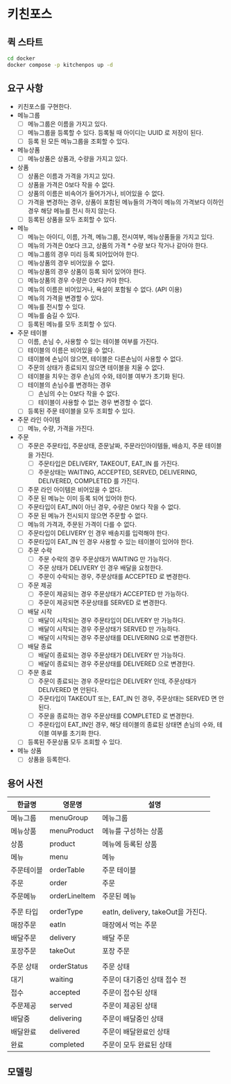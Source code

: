 # 키친포스

## 퀵 스타트

```sh
cd docker
docker compose -p kitchenpos up -d
```

## 요구 사항

- 키친포스를 구현한다.
- 메뉴그룹
    - [ ] 메뉴그룹은 이름을 가지고 있다.
    - [ ] 메뉴그룹을 등록할 수 있다. 등록될 때 아이디는 UUID 로 저장이 된다.
    - [ ] 등록 된 모든 메뉴그룹을 조회할 수 있다.
- 메뉴상품
    - [ ] 메뉴상품은 상품과, 수량을 가지고 있다.
- 상품
    - [ ] 상품은 이름과 가격을 가지고 있다.
    - [ ] 상품을 가격은 0보다 작을 수 없다.
    - [ ] 상품의 이름은 비속어가 들어가거나, 비어있을 수 없다.
    - [ ] 가격을 변경하는 경우, 상품이 포함된 메뉴들의 가격이 메뉴의 가격보다 이하인 경우 해당 메뉴를 전시 하지 않는다.
    - [ ] 등록된 상품을 모두 조회할 수 있다.
- 메뉴
    - [ ] 메뉴는 아이디, 이름, 가격, 메뉴그룹, 전시여부, 메뉴상품들을 가지고 있다.
    - [ ] 메뉴의 가격은 0보다 크고, 상품의 가격 * 수량 보다 작거나 같아야 한다.
    - [ ] 메뉴그룹의 경우 미리 등록 되어있어야 한다.
    - [ ] 메뉴상품의 경우 비어있을 수 없다.
    - [ ] 메뉴상품의 경우 상품이 등록 되어 있어야 한다.
    - [ ] 메뉴상품의 경우 수량은 0보다 커야 한다.
    - [ ] 메뉴의 이름은 비어있거나, 욕설이 포함될 수 없다. (API 이용)
    - [ ] 메뉴의 가격을 변경할 수 있다.
    - [ ] 메뉴를 전시할 수 있다.
    - [ ] 메뉴를 숨길 수 있다.
    - [ ] 등록된 메뉴를 모두 조회할 수 있다.
- 주문 테이블
    - [ ] 이름, 손님 수, 사용할 수 있는 테이블 여부를 가진다.
    - [ ] 테이블의 이름은 비어있을 수 없다.
    - [ ] 테이블에 손님이 앉으면, 테이블은 다른손님이 사용할 수 없다.
    - [ ] 주문의 상태가 종료되지 않으면 테이블을 치울 수 없다.
    - [ ] 테이블을 치우는 경우 손님의 수와, 테이블 여부가 초기화 된다.
    - [ ] 테이블의 손님수를 변경하는 경우
        - [ ] 손님의 수는 0보다 작을 수 없다.
        - [ ] 테이블이 사용할 수 없는 경우 변경할 수 없다.
    - [ ] 등록된 주문 테이블을 모두 조회할 수 있다.
- 주문 라인 아이템
    - [ ] 메뉴, 수량, 가격을 가진다.
- 주문
    - [ ] 주문은 주문타입, 주문상태, 준문날짜, 주문라인아이템들, 배송지, 주문 테이블을 가진다.
        - [ ] 주문타입은 DELIVERY, TAKEOUT, EAT_IN 를 가진다.
        - [ ] 주문상태는 WAITING, ACCEPTED, SERVED, DELIVERING, DELIVERED, COMPLETED 를 가진다.
    - [ ] 주문 라인 아이템은 비어있을 수 없다.
    - [ ] 주문 된 메뉴는 이미 등록 되어 있어야 한다.
    - [ ] 주문타입이 EAT_IN이 아닌 경우, 수량은 0보다 작을 수 없다.
    - [ ] 주문 된 메뉴가 전시되지 않으면 주문할 수 없다.
    - [ ] 메뉴의 가격과, 주문된 가격이 다를 수 없다.
    - [ ] 주문타입이 DELIVERY 인 경우 배송지를 입력해야 한다.
    - [ ] 주문타입이 EAT_IN 인 경우 사용할 수 있는 테이블이 있어야 한다.
    - [ ] 주문 수락
        - [ ] 주문 수락의 경우 주문상태가 WAITING 만 가능하다.
        - [ ] 주문 상태가 DELIVERY 인 경우 배달을 요청한다.
        - [ ] 주문이 수락되는 경우, 주문상태를 ACCEPTED 로 변경한다.
    - [ ] 주문 제공
        - [ ] 주문이 제공되는 경우 주문상태가 ACCEPTED 만 가능하다.
        - [ ] 주문이 제공되면 주문상태를 SERVED 로 변경한다.
    - [ ] 배달 시작
        - [ ] 배달이 시작되는 경우 주문타입이 DELIVERY 만 가능하다.
        - [ ] 배달이 시작되는 경우 주문상태가 SERVED 만 가능하다.
        - [ ] 배달이 시작되는 경우 주문상태를 DELIVERING 으로 변경한다.
    - [ ] 배달 종료
        - [ ] 배달이 종료되는 경우 주문상태가 DELIVERY 만 가능하다.
        - [ ] 배달이 종료되는 경우 주문상태를 DELIVERED 으로 변경한다.
    - [ ] 주문 종료
        - [ ] 주문이 종료되는 경우 주문타입은 DELIVERY 인데, 주문상태가 DELIVERED 면 안된다.
        - [ ] 주문타입이 TAKEOUT 또는, EAT_IN 인 경우, 주문상태는 SERVED 면 안된다.
        - [ ] 주문을 종료하는 경우 주문상태를 COMPLETED 로 변경한다.
        - [ ] 주문타입이 EAT_IN인 경우, 해당 테이블의 종료된 상태면 손님의 수와, 테이블 여부를 초기화 한다.
    - [ ] 등록된 주문상품 모두 조회할 수 있다.
- 메뉴 상품
    - [ ] 상품을 등록한다.

## 용어 사전

| 한글명   | 영문명           | 설명                             |
|-------|---------------|--------------------------------|
| 메뉴그룹  | menuGroup     | 메뉴그룹                           |
| 메뉴상품  | menuProduct   | 메뉴를 구성하는 상품                    |
| 상품    | product       | 메뉴에 등록된 상품                     |
| 메뉴    | menu          | 메뉴                             |
| 주문테이블 | orderTable    | 주문 테이블                         |
| 주문    | order         | 주문                             |
| 주문메뉴  | orderLineItem | 주문된 메뉴                         |
|       |               |                                |
| 주문 타입 | orderType     | eatIn, delivery, takeOut을 가진다. |
| 매장주문  | eatIn         | 매장에서 먹는 주문                     |
| 배달주문  | delivery      | 배달 주문                          |
| 포장주문  | takeOut       | 포장 주문                          |
|       |               |                                |
| 주문 상태 | orderStatus   | 주문 상태                          |
| 대기    | waiting       | 주문이 대기중인 상태 접수 전               |
| 접수    | accepted      | 주문이 접수된 상태                     |
| 주문제공  | served        | 주문이 제공된 상태                     |
| 배달중   | delivering    | 주문이 배달중인 상태                    |
| 배달완료  | delivered     | 주문이 배달완료인 상태                   |
| 완료    | completed     | 주문이 모두 완료된 상태                  |

## 모델링
